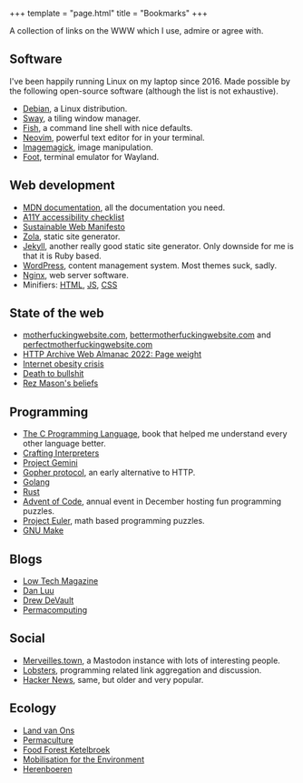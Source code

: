 +++
template = "page.html"
title = "Bookmarks"
+++

A collection of links on the WWW which I use, admire or agree with.

## Software

I've been happily running Linux on my laptop since 2016. Made possible by the following open-source software (although the list is not exhaustive).

- [Debian](https://www.debian.org/), a Linux distribution.
- [Sway](https://swaywm.org/), a tiling window manager.
- [Fish](https://fishshell.com/), a command line shell with nice defaults.
- [Neovim](https://neovim.io/), powerful text editor for in your terminal.
- [Imagemagick](https://imagemagick.org/index.php), image manipulation.
- [Foot](https://codeberg.org/dnkl/foot), terminal emulator for Wayland.

## Web development 

- [MDN documentation](https://developer.mozilla.org/en-US/), all the documentation you need.
- [A11Y accessibility checklist](https://www.a11yproject.com/checklist/)
- [Sustainable Web Manifesto](https://www.sustainablewebmanifesto.com/)
- [Zola](https://www.getzola.org/), static site generator. 
- [Jekyll](https://jekyllrb.com/), another really good static site generator. Only downside for me is that it is Ruby based.
- [WordPress](https://wordpress.org/), content management system. Most themes suck, sadly.
- [Nginx](https://nginx.org/), web server software.
- Minifiers: [HTML](https://terser.org/html-minifier-terser/), [JS](https://terser.org/), [CSS](https://lightningcss.dev/)


## State of the web

- [motherfuckingwebsite.com](http://motherfuckingwebsite.com/), [bettermotherfuckingwebsite.com](http://bettermotherfuckingwebsite.com/) and [perfectmotherfuckingwebsite.com](https://perfectmotherfuckingwebsite.com/)
- [HTTP Archive Web Almanac 2022: Page weight](https://almanac.httparchive.org/en/2022/page-weight)
- [Internet obesity crisis](https://idlewords.com/talks/website_obesity.htm) 
- [Death to bullshit](https://deathtobullshit.com/)
- [Rez Mason's beliefs](https://www.rezmason.net/beliefs.html)


## Programming 

- [The C Programming Language](https://en.wikipedia.org/wiki/The_C_Programming_Language), book that helped me understand every other language better.
- [Crafting Interpreters](https://craftinginterpreters.com/)
- [Project Gemini](https://gemini.circumlunar.space)
- [Gopher protocol](https://en.wikipedia.org/wiki/Gopher_(protocol)), an early alternative to HTTP.
- [Golang](https://go.dev/)
- [Rust](https://www.rust-lang.org/)
- [Advent of Code](https://adventofcode.com/), annual event in December hosting fun programming puzzles.
- [Project Euler](https://projecteuler.net/), math based programming puzzles.
- [GNU Make](https://www.gnu.org/software/make/) 


## Blogs

- [Low Tech Magazine](https://solar.lowtechmagazine.com/)
- [Dan Luu](https://danluu.com/)
- [Drew DeVault](https://drewdevault.com/)
- [Permacomputing](https://permacomputing.net/)


## Social 

- [Merveilles.town](https://merveilles.town/about), a Mastodon instance with lots of interesting people.
- [Lobsters](https://lobste.rs/), programming related link aggregation and discussion.
- [Hacker News](https://news.ycombinator.com/), same, but older and very popular.

## Ecology

- [Land van Ons](https://landvanons.nl/)
- [Permaculture](https://en.wikipedia.org/wiki/Permaculture)
- [Food Forest Ketelbroek](https://www.youtube.com/watch?v=M5B3f5gxHkA) 
- [Mobilisation for the Environment](https://mobilisation.nl/nl/)
- [Herenboeren](https://www.herenboeren.nl/)

